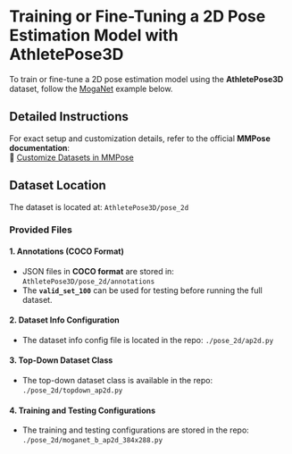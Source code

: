 # Training or Fine-Tuning a 2D Pose Estimation Model with AthletePose3D  

To train or fine-tune a 2D pose estimation model using the **AthletePose3D** dataset, follow the [MogaNet](https://github.com/Westlake-AI/MogaNet) example below.  

## Detailed Instructions  
For exact setup and customization details, refer to the official **MMPose documentation**:  
🔗 [Customize Datasets in MMPose](https://mmpose.readthedocs.io/en/latest/advanced_guides/customize_datasets.html)  

## Dataset Location  
The dataset is located at:  `AthletePose3D/pose_2d`
### **Provided Files**  

#### **1. Annotations (COCO Format)**  
- JSON files in **COCO format** are stored in:  `AthletePose3D/pose_2d/annotations`
- The **`valid_set_100`** can be used for testing before running the full dataset.  

#### **2. Dataset Info Configuration**  
- The dataset info config file is located in the repo:  `./pose_2d/ap2d.py`

#### **3. Top-Down Dataset Class**  
- The top-down dataset class is available in the repo:  `./pose_2d/topdown_ap2d.py`

#### **4. Training and Testing Configurations**
- The training and testing configurations are stored in the repo:  `./pose_2d/moganet_b_ap2d_384x288.py`
